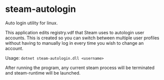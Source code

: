 # steam-autologin
Auto login utility for linux.

This application edits registry.vdf that Steam uses to autologin user accounts. This is created so you can switch between multiple user profiles without having to manually log in every time you wish to change an account.

Usage:
`dotnet steam-autologin.dll <username>`

After running the program, any current steam process will be terminated and steam-runtime will be launched.
